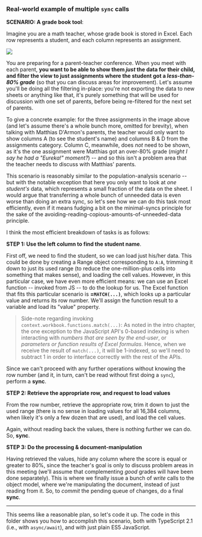 ### Real-world example of multiple `sync` calls

**SCENARIO: A grade book tool**:

Imagine you are a math teacher, whose grade book is stored in Excel.  Each row represents a student, and each column represents an assignment.

![](http://buildingofficeaddins.com/wp-content/uploads/Gradebook.jpg)

You are preparing for a parent-teacher conference.  When you meet with each parent, **you want to be able to show them *just* the data for their child, and filter the view to just assignments where the student got a *less-than-80% grade*** (so that you can discuss areas for improvement).  Let's assume you'll be doing all the filtering in-place: you're not exporting the data to new sheets or anything like that, it's purely something that will be used for discussion with one set of parents, before being re-filtered for the next set of parents.


To give a concrete example:  for the three assignments in the image above (and let's assume there's a whole bunch more, omitted for brevity), when talking with Matthias D'Armon's parents, the teacher would only want to show columns A (to see the student's name) and columns B & D from the assignments category.  Column C, meanwhile, does *not* need to be shown, as it's the one assignment were Matthias got an over-80% grade (*might I say he had a "Eureka!" moment?*) -- and so this isn't a problem area that the teacher needs to discuss with Matthias' parents.

This scenario is reasonably similar to the population-analysis scenario -- but with the notable exception that here you only want to look at *one student's* data, which represents a small fraction of the data on the sheet.  I would argue that transferring a whole bunch of unneeded data is even worse than doing an extra sync, so let's see how we can do this task most efficiently, even if it means fudging a bit on the minimal-syncs principle for the sake of the avoiding-reading-copious-amounts-of-unneeded-data principle.

I think the most efficient breakdown of tasks is as follows:



**STEP 1: Use the left column to find the student name**.

First off, we need to find the student, so we can load just his/her data. This could be done by creating a Range object corresponding to `A:A`, trimming it down to just its used range (to reduce the one-million-plus cells into something that makes sense), and loading the cell values. However, in this particular case, we have even more efficient means: we can use an Excel function -- invoked from JS -- to do the lookup for us. The Excel function that fits this particular scenario is **=`MATCH(...)`**, which looks up a particular value and returns its row number. We'll assign the function result to a variable and load its "value" property.

> Side-note regarding invoking `context.workbook.functions.match(...)`:  As noted in the intro chapter, the one exception to the JavaScript API's 0-based indexing is when interacting with *numbers that are seen by the end-user*, or *parameters or function results of Excel formulas*. Hence, when we receive the result of `match(...)`, it will be 1-indexed, so we'll need to subtract 1 in order to interface correctly with the rest of the APIs.

Since we can't proceed with any further operations without knowing the row number (and it, in turn, can't be read without first doing a `sync`), perform a **sync**.



**STEP 2: Retrieve the appropriate row, and request to load values**

From the row number, retrieve the appropriate row, trim it down to just the used range (there is no sense in loading values for all 16,384 columns, when likely it's only a few dozen that are used), and load the cell values.

Again, without reading back the values, there is nothing further we can do.  So, **sync**.



**STEP 3: Do the processing & document-manipulation**

Having retrieved the values, hide any column where the score is equal or greater to 80%, since the teacher's goal is only to discuss problem areas in this meeting (we'll assume that complementing *good* grades will have been done separately). This is where we finally issue a bunch of *write* calls to the object model, where we're manipulating the document, instead of just reading from it. So, to *commit* the pending queue of changes, do a final **sync**.

***

This seems like a reasonable plan, so let's code it up.  The code in this folder shows you how to accomplish this scenario, both with TypeScript 2.1 (i.e., with `async/await`), and with just plain ES5 JavaScript.
